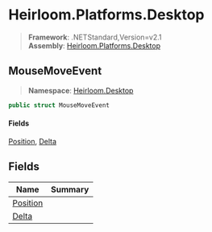# Heirloom.Platforms.Desktop

> **Framework**: .NETStandard,Version=v2.1  
> **Assembly**: [Heirloom.Platforms.Desktop][0]  

## MouseMoveEvent

> **Namespace**: [Heirloom.Desktop][0]  

```cs
public struct MouseMoveEvent
```

#### Fields

[Position][1], [Delta][2]

## Fields

| Name          | Summary |
|---------------|---------|
| [Position][1] |         |
| [Delta][2]    |         |

[0]: ../Heirloom.Platforms.Desktop.md
[1]: Heirloom.Desktop.MouseMoveEvent.Position.md
[2]: Heirloom.Desktop.MouseMoveEvent.Delta.md
